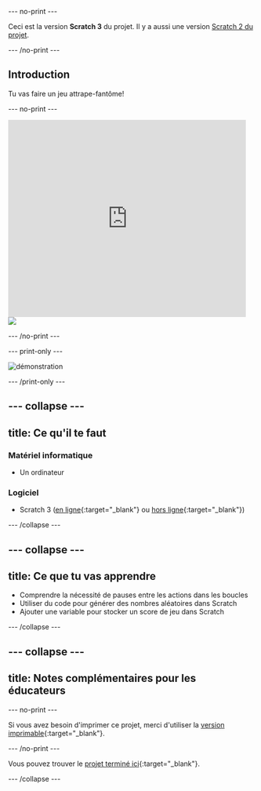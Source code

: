 --- no-print ---

Ceci est la version **Scratch 3** du projet. Il y a aussi une version [Scratch 2 du projet](https://projects.raspberrypi.org/fr-FR/projects/ghostbusters-scratch2).

--- /no-print ---

## Introduction

Tu vas faire un jeu attrape-fantôme!

--- no-print ---

<div class="scratch-preview">
  <iframe allowtransparency="true" width="485" height="402" src="https://scratch.mit.edu/projects/embed/334693873/?autostart=false" frameborder="0" scrolling="no"></iframe>
  <img src="images/showcase-static.png">
</div>

--- /no-print ---

--- print-only ---

![démonstration](images/showcase-static.png)

--- /print-only ---

--- collapse ---
---
title: Ce qu'il te faut
---

### Matériel informatique

- Un ordinateur

### Logiciel

- Scratch 3 ([en ligne](https://rpf.io/scratchon){:target="_blank"} ou [hors ligne](https://rpf.io/scratchoff){:target="_blank"})

--- /collapse ---

--- collapse ---
---
title: Ce que tu vas apprendre
---

- Comprendre la nécessité de pauses entre les actions dans les boucles
- Utiliser du code pour générer des nombres aléatoires dans Scratch
- Ajouter une variable pour stocker un score de jeu dans Scratch

--- /collapse ---

--- collapse ---
---
title: Notes complémentaires pour les éducateurs
---

--- no-print ---

Si vous avez besoin d'imprimer ce projet, merci d'utiliser la [version imprimable](https://projects.raspberrypi.org/fr-FR/projects/ghostbusters/print){:target="_blank"}.

--- /no-print ---

Vous pouvez trouver le [projet terminé ici](https://rpf.io/p/fr-FR/ghostbusters-get){:target="_blank"}.

--- /collapse ---
